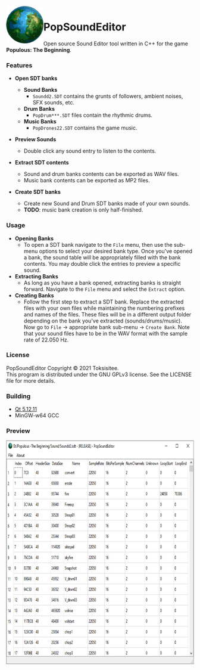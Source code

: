 <img align="left" width="100" height="100" src="https://github.com/Toksisitee/PopSoundEditor/blob/master/icon.png">  

# PopSoundEditor
Open source Sound Editor tool written in C++ for the game **Populous: The Beginning**.

### Features
- **Open SDT banks**
	- **Sound Banks**
		- ``Soundd2.SDT`` contains the grunts of followers, ambient noises, SFX sounds, etc.
	- **Drum Banks**
		- ``PopDrum***.SDT`` files contain the rhythmic drums.
	- **Music Banks**
		- ``PopDrones22.SDT`` contains the game music.

- **Preview Sounds**
	- Double click any sound entry to listen to the contents.
	
- **Extract SDT contents**
	- Sound and drum banks contents can be exported as WAV files.
	- Music bank contents can be exported as MP2 files.

- **Create SDT banks**
	- Create new Sound and Drum SDT banks made of your own sounds.
	- **TODO**: music bank creation is only half-finished.
	
### Usage
- **Opening Banks**
	- To open a SDT bank navigate to the ``File`` menu, then use the sub-menu options to select your desired bank type. Once you've opened a bank, the sound table will be appropriately filled with the bank contents. You may double click the entries to preview a specific sound.
- **Extracting Banks**
	- As long as you have a bank opened, extracting banks is straight forward. Navigate to the ``File`` menu and select the ``Extract`` option.
- **Creating Banks**
	- Follow the first step to extract a SDT bank. Replace the extracted files with your own files while maintaining the numbering prefixes and names of the files. These files will be in a different output folder depending on the bank you've extracted (sounds/drums/music). Now go to ``File`` -> appropriate bank sub-menu -> ``Create Bank``. Note that your sound files have to be in the WAV format with the sample rate of 22.050 Hz.

### License
PopSoundEditor Copyright © 2021 Toksisitee.  
This program is distributed under the GNU GPLv3 license. See the LICENSE file for more details. 

### Building
  - [Qt 5.12.11](https://www.qt.io/download)
  - MinGW-w64 GCC

### Preview
<p align="center">
 <img width="800" height="600" src="https://github.com/Toksisitee/PopSoundEditor/blob/master/PopSoundEditor.PNG"></img>
</p>
